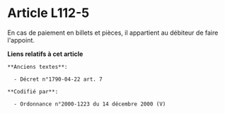 # Article L112-5

En cas de paiement en billets et pièces, il appartient au débiteur de faire l'appoint.

**Liens relatifs à cet article**

	**Anciens textes**:

	  - Décret n°1790-04-22 art. 7

	**Codifié par**:

	  - Ordonnance n°2000-1223 du 14 décembre 2000 (V)
